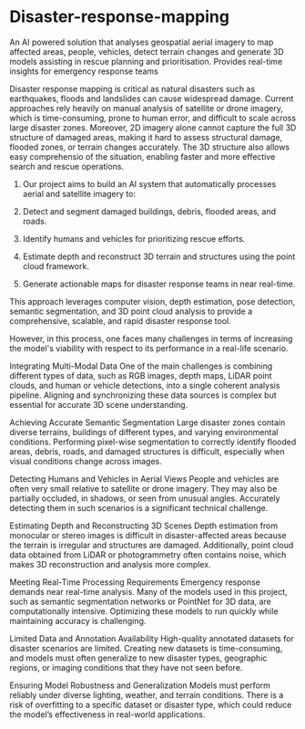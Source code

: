 # Disaster-response-mapping
An AI powered solution that analyses geospatial aerial imagery to map affected areas, people, vehicles, detect terrain changes and generate 3D models assisting in rescue planning and prioritisation. Provides real-time insights for emergency response teams 

Disaster response mapping is critical as natural disasters such as earthquakes, floods and landslides can cause widespread damage. Current approaches rely heavily on manual analysis of satellite or drone imagery, which is time-consuming, prone to human error, and difficult to scale across large disaster zones. Moreover, 2D imagery alone cannot capture the full 3D structure of damaged areas, making it hard to assess structural damage, flooded zones, or terrain changes accurately. The 3D structure also allows easy comprehensio of the situation, enabling faster and more effective search and rescue operations.

1. Our project aims to build an AI system that automatically processes aerial and satellite imagery to:

2. Detect and segment damaged buildings, debris, flooded areas, and roads.

3. Identify humans and vehicles for prioritizing rescue efforts.

4. Estimate depth and reconstruct 3D terrain and structures using the point cloud framework.

5. Generate actionable maps for disaster response teams in near real-time.

This approach leverages computer vision, depth estimation, pose detection, semantic segmentation, and 3D point cloud analysis to provide a comprehensive, scalable, and rapid disaster response tool.

However, in this process, one faces many challenges in terms of increasing the model's viability with respect to its performance in a real-life scenario.

Integrating Multi-Modal Data
One of the main challenges is combining different types of data, such as RGB images, depth maps, LiDAR point clouds, and human or vehicle detections, into a single coherent analysis pipeline. Aligning and synchronizing these data sources is complex but essential for accurate 3D scene understanding.

Achieving Accurate Semantic Segmentation
Large disaster zones contain diverse terrains, buildings of different types, and varying environmental conditions. Performing pixel-wise segmentation to correctly identify flooded areas, debris, roads, and damaged structures is difficult, especially when visual conditions change across images.

Detecting Humans and Vehicles in Aerial Views
People and vehicles are often very small relative to satellite or drone imagery. They may also be partially occluded, in shadows, or seen from unusual angles. Accurately detecting them in such scenarios is a significant technical challenge.

Estimating Depth and Reconstructing 3D Scenes
Depth estimation from monocular or stereo images is difficult in disaster-affected areas because the terrain is irregular and structures are damaged. Additionally, point cloud data obtained from LiDAR or photogrammetry often contains noise, which makes 3D reconstruction and analysis more complex.

Meeting Real-Time Processing Requirements
Emergency response demands near real-time analysis. Many of the models used in this project, such as semantic segmentation networks or PointNet for 3D data, are computationally intensive. Optimizing these models to run quickly while maintaining accuracy is challenging.

Limited Data and Annotation Availability
High-quality annotated datasets for disaster scenarios are limited. Creating new datasets is time-consuming, and models must often generalize to new disaster types, geographic regions, or imaging conditions that they have not seen before.

Ensuring Model Robustness and Generalization
Models must perform reliably under diverse lighting, weather, and terrain conditions. There is a risk of overfitting to a specific dataset or disaster type, which could reduce the model’s effectiveness in real-world applications.
